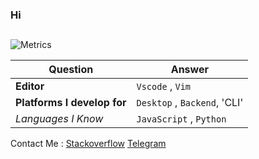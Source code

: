 ### Hi 

##
![Metrics](https://metrics.lecoq.io/pyAref?template=classic&config.timezone=Asia%2FTehran)

| Question   | Answer |
| ------------- | ------------- |
| **Editor**  | `Vscode` , `Vim` |
| **Platforms I develop for** | `Desktop` , `Backend`, 'CLI'| 
| *Languages I Know* | `JavaScript` , `Python`|  


Contact Me : 
 [Stackoverflow](https://stackoverflow.com/users/15554738/aref-rasti?tab=profile)
 [Telegram](https://t.me/Arefinit)
